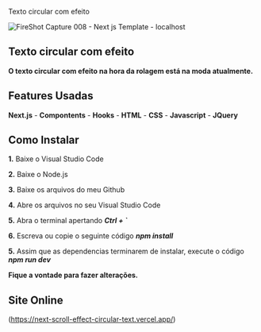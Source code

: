Texto circular com efeito

![FireShot Capture 008 - Next js Template - localhost](https://user-images.githubusercontent.com/110235876/218582662-95e5014f-6fd5-41cf-a570-e293efebb914.png)

## Texto circular com efeito

**O texto circular com efeito na hora da rolagem está na moda atualmente.**

## Features Usadas
**Next.js** - **Compontents** - **Hooks** - **HTML** - **CSS** - **Javascript** - **JQuery**

## Como Instalar
**1.** Baixe o Visual Studio Code

**2.** Baixe o Node.js

**3.** Baixe os arquivos do meu Github

**4.** Abre os arquivos no seu Visual Studio Code

**5.** Abra o terminal apertando ***Ctrl + `***

**6.** Escreva ou copie o seguinte código ***npm install***

**5.** Assim que as dependencias terminarem de instalar, execute o código ***npm run dev***

**Fique a vontade para fazer alterações.**

## Site Online
(https://next-scroll-effect-circular-text.vercel.app/)
